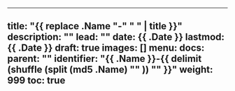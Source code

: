<!--
SPDX-FileCopyrightText: 2020 Henk Verlinde

SPDX-License-Identifier: MIT
-->

---
title: "{{ replace .Name "-" " " | title }}"
description: ""
lead: ""
date: {{ .Date }}
lastmod: {{ .Date }}
draft: true
images: []
menu:
  docs:
    parent: ""
    identifier: "{{ .Name }}-{{ delimit (shuffle (split (md5 .Name) "" )) "" }}"
weight: 999
toc: true
---
